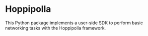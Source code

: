# Hoppipolla

This Python package implements a user-side SDK to perform basic networking
tasks with the Hoppipolla framework.
